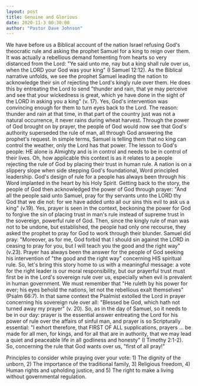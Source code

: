 ```yaml
---
layout: post
title: Genuine and Glorious
date: 2020-11-3 00:30:00
author: "Pastor Dave Johnson"
---
```


We have before us a Biblical account of the nation Israel refusing God's theocratic rule and asking the prophet Samuel for a king to reign over them. It was actually a rebellious demand fomenting from hearts so very distanced from the Lord: "Ye said unto me, nay but a king shall rule over us, when the LORD your God was your king" (I Samuel 12:12). As the Biblical narrative unfolds, we see the prophet Samuel leading the nation to acknowledge their sin of rejecting the Lord's kingly rule over them. He does this by entreating the Lord to send "thunder and rain, that ye may perceive and see that your wickedness is great, which ye have done in the sight of the LORD in asking you a king" (v. 17). Yes, God's intervention was convincing enough for them to turn eyes back to the Lord. The reason: thunder and rain at that time, in that part of the country just was not a natural occurrence, it never rains during wheat harvest. Through the power of God brought on by prayer, the people of God would now see that God's authority superseded the rule of man, all through God answering the prophet's request. In simple terms, Samuel is telling them that no king can control the weather, only the Lord has that power. The lesson to God's people: HE alone is Almighty and is in control and needs to be in control of their lives. Oh, how applicable this context is as it relates to a people rejecting the rule of God by placing their trust in human rule. A nation is on a slippery slope when side stepping God's foundational, Word principled leadership. God's design of rule for a people has always been through his Word implanted in the heart by his Holy Spirit. Getting back to the story, the people of God then acknowledged the power of God through prayer: "And all the people said unto Samuel, pray for thy servants unto the LORD thy God that we die not: for we have added unto all our sins this evil to ask us a king" (v.19). Yes, prayer is seen in the context, beckoning the power for God to forgive the sin of placing trust in man's rule instead of supreme trust in the sovereign, powerful rule of God. Then, since the kingly rule of man was not to be undone, but established, the people had only one recourse, they asked the prophet to pray for God to work through their blunder. Samuel did pray: "Moreover, as for me, God forbid that I should sin against the LORD in ceasing to pray for you, but I will teach you the good and the right way" (v.23). Prayer has always been the answer for the people of God seeking his intervention of "the good and the right way" concerning HIS spiritual rule. So, let's bring this story home to us with a meaningful message: a vote for the right leader is our moral responsibility, but our prayerful trust must first be in the Lord's sovereign rule over us, especially when evil is prevalent in human government. We must remember that "He ruleth by his power for ever; his eyes behold the nations, let not the rebellious exalt themselves" (Psalm 66:7). In that same context the Psalmist extolled the Lord in prayer concerning his sovereign rule over all: "Blessed be God, which hath not turned away my prayer" (v. 20). So, as in the day of Samuel, so it needs to be in our day: prayer is the essential answer entreating the Lord for his power of rule over the affairs of sinful man, and prayer is so Scripturally essential: "I exhort therefore, that FIRST OF ALL supplications, prayers ... be made for all men, for kings, and for all that are in authority, that we may lead a quiet and peaceable life in all godliness and honesty" (I Timothy 2:1-2). So, concerning the rule that God wants over us, "first of all pray!"

Principles to consider while praying over your vote: 1) The dignity of the unborn, 2) The importance of the traditional family, 3) Religious freedom, 4) Human rights and upholding justice, and 5) The right to make a living without governmental regulation.
